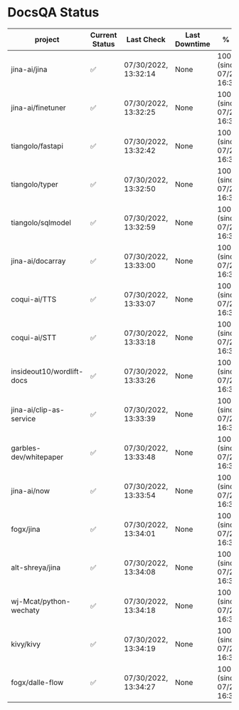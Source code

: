 # DocsQA Status

|         project         |Current Status|     Last Check     |Last Downtime|              % Uptime              |
|-------------------------|--------------|--------------------|-------------|------------------------------------|
|jina-ai/jina             |✅            |07/30/2022, 13:32:14|None         |100.000 (since 07/29/2022, 16:38:18)|
|jina-ai/finetuner        |✅            |07/30/2022, 13:32:25|None         |100.000 (since 07/29/2022, 16:38:18)|
|tiangolo/fastapi         |✅            |07/30/2022, 13:32:42|None         |100.000 (since 07/29/2022, 16:38:18)|
|tiangolo/typer           |✅            |07/30/2022, 13:32:50|None         |100.000 (since 07/29/2022, 16:38:18)|
|tiangolo/sqlmodel        |✅            |07/30/2022, 13:32:59|None         |100.000 (since 07/29/2022, 16:38:18)|
|jina-ai/docarray         |✅            |07/30/2022, 13:33:00|None         |100.000 (since 07/29/2022, 16:38:18)|
|coqui-ai/TTS             |✅            |07/30/2022, 13:33:07|None         |100.000 (since 07/29/2022, 16:38:18)|
|coqui-ai/STT             |✅            |07/30/2022, 13:33:18|None         |100.000 (since 07/29/2022, 16:38:18)|
|insideout10/wordlift-docs|✅            |07/30/2022, 13:33:26|None         |100.000 (since 07/29/2022, 16:38:18)|
|jina-ai/clip-as-service  |✅            |07/30/2022, 13:33:39|None         |100.000 (since 07/29/2022, 16:38:18)|
|garbles-dev/whitepaper   |✅            |07/30/2022, 13:33:48|None         |100.000 (since 07/29/2022, 16:38:18)|
|jina-ai/now              |✅            |07/30/2022, 13:33:54|None         |100.000 (since 07/29/2022, 16:38:18)|
|fogx/jina                |✅            |07/30/2022, 13:34:01|None         |100.000 (since 07/29/2022, 16:38:18)|
|alt-shreya/jina          |✅            |07/30/2022, 13:34:08|None         |100.000 (since 07/29/2022, 16:38:18)|
|wj-Mcat/python-wechaty   |✅            |07/30/2022, 13:34:18|None         |100.000 (since 07/29/2022, 16:38:18)|
|kivy/kivy                |✅            |07/30/2022, 13:34:19|None         |100.000 (since 07/29/2022, 16:38:18)|
|fogx/dalle-flow          |✅            |07/30/2022, 13:34:27|None         |100.000 (since 07/29/2022, 16:38:18)|
